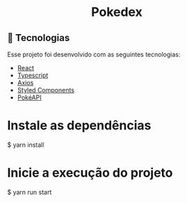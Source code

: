 <h1 align="center">
  Pokedex
</h1>

## 🚀 Tecnologias

Esse projeto foi desenvolvido com as seguintes tecnologias:

- [React](https://reactjs.org)
- [Typescript](https://www.typescriptlang.org/)
- [Axios](https://github.com/axios/axios)
- [Styled Components](https://styled-components.com/)
- [PokéAPI](https://pokeapi.co/)


# Instale as dependências
$ yarn install

# Inicie a execução do projeto
$ yarn run start
```
